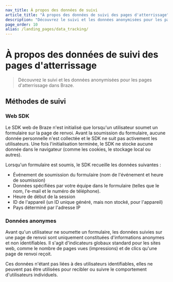 ```yaml
---
nav_title: À propos des données de suivi
article_title: "À propos des données de suivi des pages d'atterrissage"
description: "Découvrez le suivi et les données anonymisées pour les pages d'atterrissage dans Braze."
page_order: 10
alias: /landing_pages/data_tracking/
---
```


# À propos des données de suivi des pages d'atterrissage

> Découvrez le suivi et les données anonymisées pour les pages d'atterrissage dans Braze.

## Méthodes de suivi

### Web SDK

Le SDK web de Braze n'est initialisé que lorsqu'un utilisateur soumet un formulaire sur la page de renvoi. Avant la soumission du formulaire, aucune donnée personnelle n'est collectée et le SDK ne suit pas activement les utilisateurs. Une fois l'initialisation terminée, le SDK ne stocke aucune donnée dans le navigateur (comme les cookies, le stockage local ou autres).

Lorsqu'un formulaire est soumis, le SDK recueille les données suivantes :

- Événement de soumission du formulaire (nom de l'événement et heure de soumission)
- Données spécifiées par votre équipe dans le formulaire (telles que le nom, l'e-mail et le numéro de téléphone).
- Heure de début de la session
- ID de l'appareil (un ID unique généré, mais non stocké, pour l'appareil)
- Pays déterminé par l'adresse IP

### Données anonymes

Avant qu'un utilisateur ne soumette un formulaire, les données suivies sur une page de renvoi sont uniquement constituées d'informations anonymes et non identifiables. Il s'agit d'indicateurs globaux standard pour les sites web, comme le nombre de pages vues (impressions) et de clics qu'une page de renvoi reçoit.

Ces données n'étant pas liées à des utilisateurs identifiables, elles ne peuvent pas être utilisées pour recibler ou suivre le comportement d'utilisateurs individuels.

